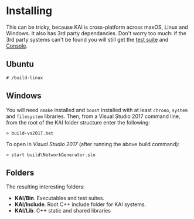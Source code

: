 # Installing

This can be tricky, because KAI is cross-platform across maxOS, Linux and Windows. It also has 3rd party dependancies. Don't worry too much: if the 3rd party systems can't be found you will still get the [test suite](Source/App/Test) and [Console](Source/App/Console).

## Ubuntu

```
# /build-linux
```

## Windows

You will need `cmake` installed and `boost` installed with at least `chrono`, `system` and `filesystem` libraries. Then, from a Visual Studio 2017 command line, from the root of the KAI folder structure enter the following:

```
> build-vs2017.bat
```

To open in _Visual Studio 2017_ (after running the above build command):

```
> start build\NetworkGenerator.sln
```

## Folders

The resulting interesting folders:

* __KAI/Bin__. Executables and test suites.
* __KAI/Include__. Root C++ include folder for KAI systems.
* __KAI/Lib__. C++ static and shared libraries
